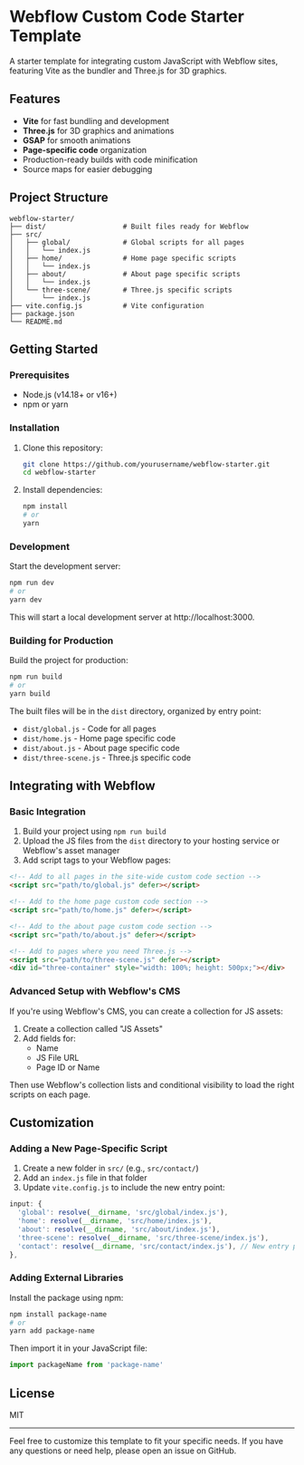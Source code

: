 # Webflow Custom Code Starter Template

A starter template for integrating custom JavaScript with Webflow sites, featuring Vite as the bundler and Three.js for 3D graphics.

## Features

- **Vite** for fast bundling and development
- **Three.js** for 3D graphics and animations
- **GSAP** for smooth animations
- **Page-specific code** organization
- Production-ready builds with code minification
- Source maps for easier debugging

## Project Structure

```
webflow-starter/
├── dist/                   # Built files ready for Webflow
├── src/
│   ├── global/             # Global scripts for all pages
│   │   └── index.js
│   ├── home/               # Home page specific scripts
│   │   └── index.js
│   ├── about/              # About page specific scripts
│   │   └── index.js
│   └── three-scene/        # Three.js specific scripts
│       └── index.js
├── vite.config.js          # Vite configuration
├── package.json
└── README.md
```

## Getting Started

### Prerequisites

- Node.js (v14.18+ or v16+)
- npm or yarn

### Installation

1. Clone this repository:

   ```bash
   git clone https://github.com/yourusername/webflow-starter.git
   cd webflow-starter
   ```

2. Install dependencies:
   ```bash
   npm install
   # or
   yarn
   ```

### Development

Start the development server:

```bash
npm run dev
# or
yarn dev
```

This will start a local development server at http://localhost:3000.

### Building for Production

Build the project for production:

```bash
npm run build
# or
yarn build
```

The built files will be in the `dist` directory, organized by entry point:

- `dist/global.js` - Code for all pages
- `dist/home.js` - Home page specific code
- `dist/about.js` - About page specific code
- `dist/three-scene.js` - Three.js specific code

## Integrating with Webflow

### Basic Integration

1. Build your project using `npm run build`
2. Upload the JS files from the `dist` directory to your hosting service or Webflow's asset manager
3. Add script tags to your Webflow pages:

```html
<!-- Add to all pages in the site-wide custom code section -->
<script src="path/to/global.js" defer></script>

<!-- Add to the home page custom code section -->
<script src="path/to/home.js" defer></script>

<!-- Add to the about page custom code section -->
<script src="path/to/about.js" defer></script>

<!-- Add to pages where you need Three.js -->
<script src="path/to/three-scene.js" defer></script>
<div id="three-container" style="width: 100%; height: 500px;"></div>
```

### Advanced Setup with Webflow's CMS

If you're using Webflow's CMS, you can create a collection for JS assets:

1. Create a collection called "JS Assets"
2. Add fields for:
   - Name
   - JS File URL
   - Page ID or Name

Then use Webflow's collection lists and conditional visibility to load the right scripts on each page.

## Customization

### Adding a New Page-Specific Script

1. Create a new folder in `src/` (e.g., `src/contact/`)
2. Add an `index.js` file in that folder
3. Update `vite.config.js` to include the new entry point:

```javascript
input: {
  'global': resolve(__dirname, 'src/global/index.js'),
  'home': resolve(__dirname, 'src/home/index.js'),
  'about': resolve(__dirname, 'src/about/index.js'),
  'three-scene': resolve(__dirname, 'src/three-scene/index.js'),
  'contact': resolve(__dirname, 'src/contact/index.js'), // New entry point
},
```

### Adding External Libraries

Install the package using npm:

```bash
npm install package-name
# or
yarn add package-name
```

Then import it in your JavaScript file:

```javascript
import packageName from 'package-name'
```

## License

MIT

---

Feel free to customize this template to fit your specific needs. If you have any questions or need help, please open an issue on GitHub.
